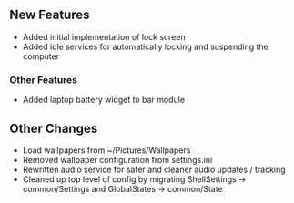 ## New Features

- Added initial implementation of lock screen
- Added idle services for automatically locking and suspending the computer

### Other Features
- Added laptop battery widget to bar module

## Other Changes

- Load wallpapers from ~/Pictures/Wallpapers
- Removed wallpaper configuration from settings.ini
- Rewritten audio service for safer and cleaner audio updates / tracking
- Cleaned up top level of config by migrating ShellSettings -> common/Settings and GlobalStates -> common/State

